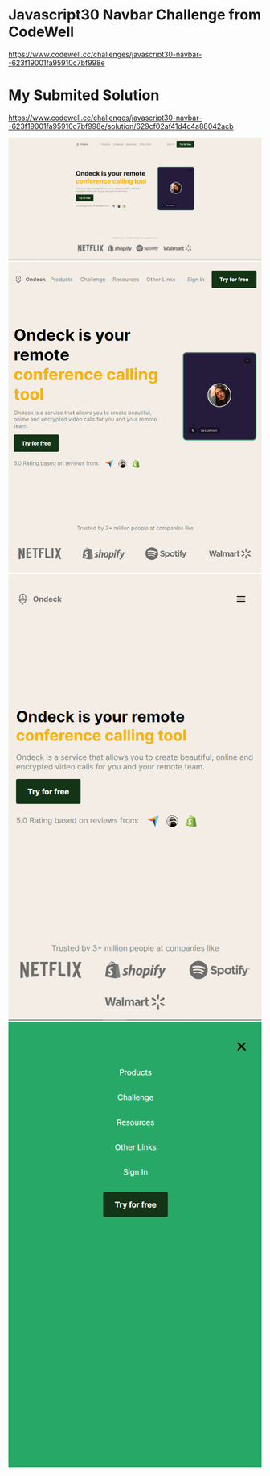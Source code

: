 # Javascript30 Navbar Challenge from CodeWell
https://www.codewell.cc/challenges/javascript30-navbar--623f19001fa95910c7bf998e

# My Submited Solution
https://www.codewell.cc/challenges/javascript30-navbar--623f19001fa95910c7bf998e/solution/629cf02af41d4c4a88042acb

<img src="./_readme-assets/01.png">

<img src="./_readme-assets/02.png">

<img src="./_readme-assets/03.png">

<img src="./_readme-assets/04.png">
